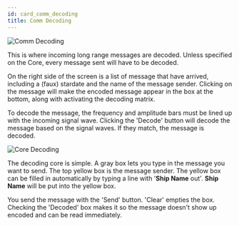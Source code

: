 ```yaml
---
id: card_comm_decoding
title: Comm Decoding
---
```


![Comm Decoding](/docs/card_commEncoding.jpg)

This is where incoming long range messages are decoded. Unless specified on the
Core, every message sent will have to be decoded.

On the right side of the screen is a list of message that have arrived,
including a (faux) stardate and the name of the message sender. Clicking on the
message will make the encoded message appear in the box at the bottom, along
with activating the decoding matrix.

To decode the message, the frequency and amplitude bars must be lined up with
the incoming signal wave. Clicking the 'Decode' button will decode the message
based on the signal waves. If they match, the message is decoded.

![Core Decoding](/docs/core_decoding.jpg)

The decoding core is simple. A gray box lets you type in the message you want to
send. The top yellow box is the message sender. The yellow box can be filled in
automatically by typing a line with '**Ship Name** out'. **Ship Name** will be
put into the yellow box.

You send the message with the 'Send' button. 'Clear' empties the box. Checking
the 'Decoded' box makes it so the message doesn't show up encoded and can be
read immediately.
